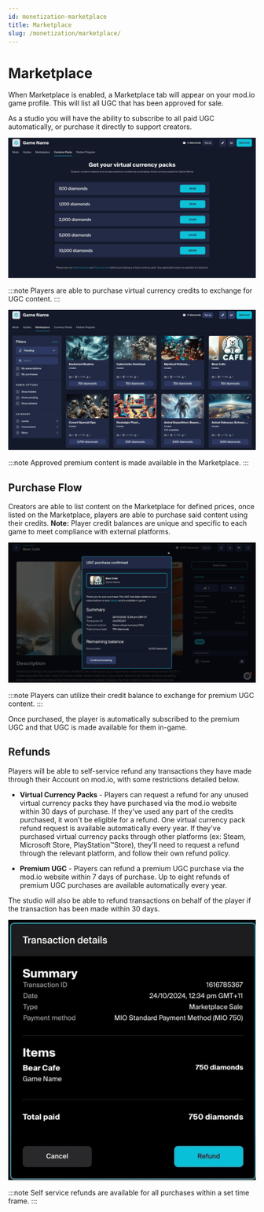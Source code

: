 ```yaml
---
id: monetization-marketplace
title: Marketplace
slug: /monetization/marketplace/
---
```


# Marketplace

When Marketplace is enabled, a Marketplace tab will appear on your mod.io game profile. This will list all UGC that has been approved for sale.

As a studio you will have the ability to subscribe to all paid UGC automatically, or purchase it directly to support creators.

![Virtual Currency Pack Listing Page](images/virtual-currency-pack-page.jpg)

:::note
Players are able to purchase virtual currency credits to exchange for UGC content.
:::

![Marketplace Tab](images/marketplace-tab.jpg)

:::note
Approved premium content is made available in the Marketplace.
:::

## Purchase Flow

Creators are able to list content on the Marketplace for defined prices, once listed on the Marketplace, players are able to purchase said content using their credits. **Note:** Player credit balances are unique and specific to each game to meet compliance with external platforms.

![UGC Purchase Flow](images/ugc-purchased.jpg)

:::note
Players can utilize their credit balance to exchange for premium UGC content.
:::

Once purchased, the player is automatically subscribed to the premium UGC and that UGC is made available for them in-game.

## Refunds

Players will be able to self-service refund any transactions they have made through their Account on mod.io, with some restrictions detailed below.

- **Virtual Currency Packs** - Players can request a refund for any unused virtual currency packs they have purchased via the mod.io website within 30 days of purchase. If they've used any part of the credits purchased, it won't be eligible for a refund. One virtual currency pack refund request is available automatically every year. If they've purchased virtual currency packs through other platforms (ex: Steam, Microsoft Store, PlayStation™Store), they’ll need to request a refund through the relevant platform, and follow their own refund policy.

- **Premium UGC** - Players can refund a premium UGC purchase via the mod.io website within 7 days of purchase. Up to eight refunds of premium UGC purchases are available automatically every year.

The studio will also be able to refund transactions on behalf of the player if the transaction has been made within 30 days.

![Refund Transaction Flow](images/refund-flow.jpg)

:::note
Self service refunds are available for all purchases within a set time frame.
:::
